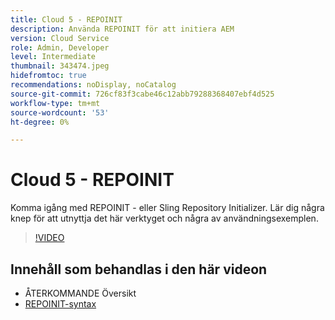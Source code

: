```yaml
---
title: Cloud 5 - REPOINIT
description: Använda REPOINIT för att initiera AEM
version: Cloud Service
role: Admin, Developer
level: Intermediate
thumbnail: 343474.jpeg
hidefromtoc: true
recommendations: noDisplay, noCatalog
source-git-commit: 726cf83f3cabe46c12abb79288368407ebf4d525
workflow-type: tm+mt
source-wordcount: '53'
ht-degree: 0%

---
```


# Cloud 5 - REPOINIT

Komma igång med REPOINIT - eller Sling Repository Initializer. Lär dig några knep för att utnyttja det här verktyget och några av användningsexemplen.

>[!VIDEO](https://video.tv.adobe.com/v/343474)

## Innehåll som behandlas i den här videon

+ ÅTERKOMMANDE Översikt
+ [REPOINIT-syntax](https://sling.apache.org/documentation/bundles/repository-initialization.html#appendix-a-repoinit-syntax-parser-test-scenarios-1)